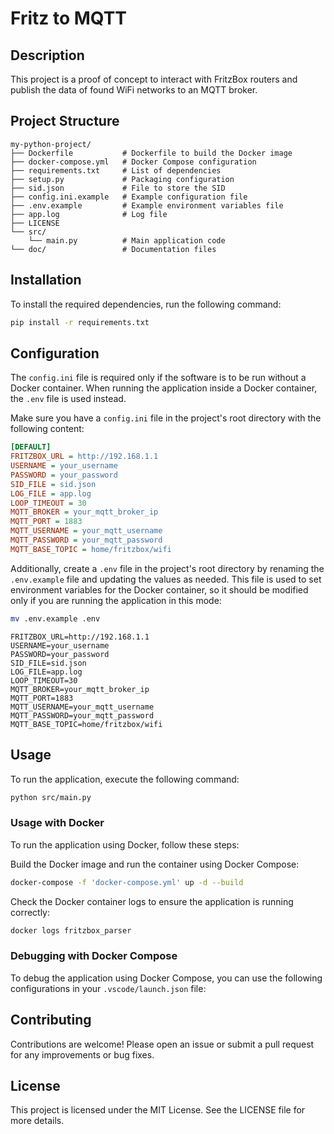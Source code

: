 # Fritz to MQTT

## Description
This project is a proof of concept to interact with FritzBox routers and publish the data of found WiFi networks to an MQTT broker.

## Project Structure
```
my-python-project/
├── Dockerfile           # Dockerfile to build the Docker image
├── docker-compose.yml   # Docker Compose configuration
├── requirements.txt     # List of dependencies
├── setup.py             # Packaging configuration
├── sid.json             # File to store the SID
├── config.ini.example   # Example configuration file
├── .env.example         # Example environment variables file
├── app.log              # Log file
├── LICENSE
└── src/
    └── main.py          # Main application code
└── doc/                 # Documentation files

```

## Installation
To install the required dependencies, run the following command:
```sh
pip install -r requirements.txt
```

## Configuration
The `config.ini` file is required only if the software is to be run without a Docker container. When running the application inside a Docker container, the `.env` file is used instead.

Make sure you have a `config.ini` file in the project's root directory with the following content:
```ini
[DEFAULT]
FRITZBOX_URL = http://192.168.1.1
USERNAME = your_username
PASSWORD = your_password
SID_FILE = sid.json
LOG_FILE = app.log
LOOP_TIMEOUT = 30
MQTT_BROKER = your_mqtt_broker_ip
MQTT_PORT = 1883
MQTT_USERNAME = your_mqtt_username
MQTT_PASSWORD = your_mqtt_password
MQTT_BASE_TOPIC = home/fritzbox/wifi
```

Additionally, create a `.env` file in the project's root directory by renaming the `.env.example` file and updating the values as needed. This file is used to set environment variables for the Docker container, so it should be modified only if you are running the application in this mode:
```sh
mv .env.example .env
```
```
FRITZBOX_URL=http://192.168.1.1
USERNAME=your_username
PASSWORD=your_password
SID_FILE=sid.json
LOG_FILE=app.log
LOOP_TIMEOUT=30
MQTT_BROKER=your_mqtt_broker_ip
MQTT_PORT=1883
MQTT_USERNAME=your_mqtt_username
MQTT_PASSWORD=your_mqtt_password
MQTT_BASE_TOPIC=home/fritzbox/wifi
```

## Usage
To run the application, execute the following command:
```sh
python src/main.py
```

### Usage with Docker
To run the application using Docker, follow these steps:

Build the Docker image and run the container using Docker Compose:
```sh
docker-compose -f 'docker-compose.yml' up -d --build
```

Check the Docker container logs to ensure the application is running correctly:
```sh
docker logs fritzbox_parser
```


### Debugging with Docker Compose
To debug the application using Docker Compose, you can use the following configurations in your `.vscode/launch.json` file:

## Contributing
Contributions are welcome! Please open an issue or submit a pull request for any improvements or bug fixes.

## License
This project is licensed under the MIT License. See the LICENSE file for more details.